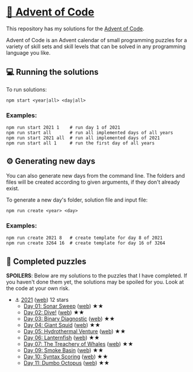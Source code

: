 # [🎄 Advent of Code](https://adventofcode.com/)

This repository has my solutions for the [Advent of Code](https://adventofcode.com/).

Advent of Code is an Advent calendar of small programming puzzles for a variety of skill sets and skill levels that can be solved in any programming language you like.

## 💻 Running the solutions

To run solutions:

```
npm start <year|all> <day|all>
```

### Examples:

```
npm run start 2021 1    # run day 1 of 2021
npm run start all       # run all implemented days of all years
npm run start 2021 all  # run all implemented days of 2021
npm run start all 1     # run the first day of all years
```

## ⚙ Generating new days

You can also generate new days from the command line. The folders and files will be created according to given arguments, if they don't already exist.

To generate a new day's folder, solution file and input file:

```
npm run create <year> <day>
```

### Examples:

```
npm run create 2021 8   # create template for day 8 of 2021
npm run create 3264 16  # create template for day 16 of 3264
```

## 🧩 Completed puzzles

**SPOILERS**: Below are my solutions to the puzzles that I have completed. If you haven't done them yet, the solutions may be spoiled for you. Look at the code at your own risk.

- ⚓ [2021](years/2021) ([web](https://adventofcode.com/2021)) 12 stars
  - [Day 01: Sonar Sweep](years/2021/solutions/day-01) ([web](https://adventofcode.com/2021/day/1)) ★★
  - [Day 02: Dive!](years/2021/solutions/day-02) ([web](https://adventofcode.com/2021/day/2)) ★★
  - [Day 03: Binary Diagnostic](years/2021/solutions/day-03) ([web](https://adventofcode.com/2021/day/3)) ★★
  - [Day 04: Giant Squid](years/2021/solutions/day-04) ([web](https://adventofcode.com/2021/day/4)) ★★
  - [Day 05: Hydrothermal Venture](years/2021/solutions/day-05) ([web](https://adventofcode.com/2021/day/5)) ★★
  - [Day 06: Lanternfish](years/2021/solutions/day-06) ([web](https://adventofcode.com/2021/day/6)) ★★
  - [Day 07: The Treachery of Whales](years/2021/solutions/day-07) ([web](https://adventofcode.com/2021/day/7)) ★★
  - [Day 09: Smoke Basin](years/2021/solutions/day-09) ([web](https://adventofcode.com/2021/day/9)) ★★
  - [Day 10: Syntax Scoring](years/2021/solutions/day-10) ([web](https://adventofcode.com/2021/day/10)) ★★
  - [Day 11: Dumbo Octopus](years/2021/solutions/day-11) ([web](https://adventofcode.com/2021/day/11)) ★★

